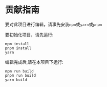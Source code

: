 # 贡献指南

要对此项目进行编辑，请事先安装`npm`或`yarn`或`pnpm`

要初始化项目，请先运行:

```shell
npm install
pnpm install
yarn
```

编辑完成后,请在本项目下运行:

```shell
npm run build
pnpm run build
yarn build
```

